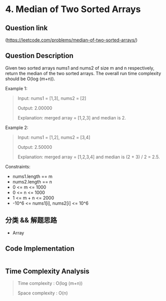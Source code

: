 # 4. Median of Two Sorted Arrays

## Question link
(https://leetcode.com/problems/median-of-two-sorted-arrays/)

## Question Description
Given two sorted arrays nums1 and nums2 of size m and n respectively, return the median of the two sorted arrays.
The overall run time complexity should be O(log (m+n)).

Example 1:
> Input: nums1 = [1,3], nums2 = [2]
>
> Output: 2.00000
>
> Explanation: merged array = [1,2,3] and median is 2.

Example 2:
> Input: nums1 = [1,2], nums2 = [3,4]
>
> Output: 2.50000
> 
> Explanation: merged array = [1,2,3,4] and median is (2 + 3) / 2 = 2.5.
 
Constraints:
* nums1.length == m
* nums2.length == n
* 0 <= m <= 1000
* 0 <= n <= 1000
* 1 <= m + n <= 2000
* -10^6 <= nums1[i], nums2[i] <= 10^6

## 分类 && 解题思路
- Array


## Code Implementation
```c++

```

## Time Complexity Analysis
> Time complexity  : O(log (m+n))
>
> Space complexity : O(n)